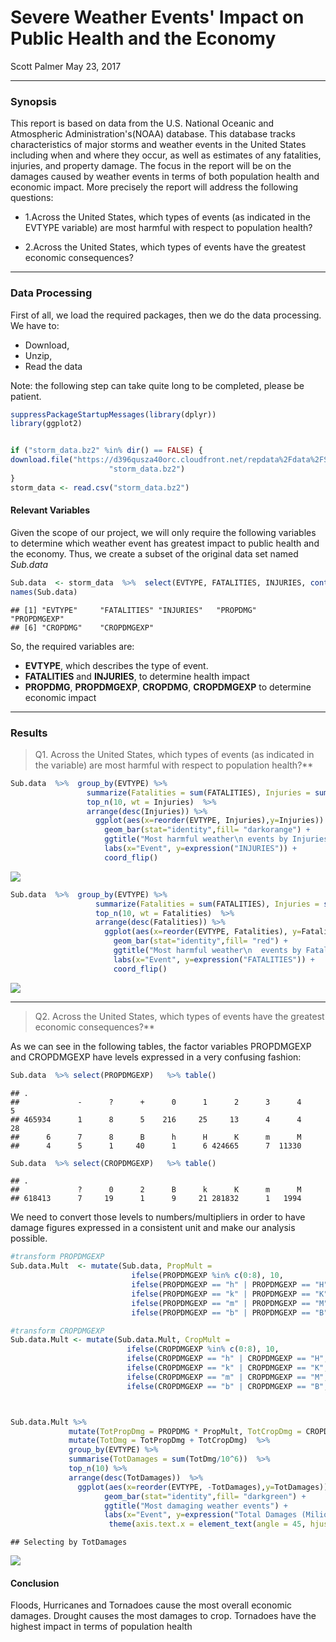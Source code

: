 # Severe Weather Events' Impact on Public Health and the Economy
Scott Palmer 
May 23, 2017


---

### Synopsis

This report is based on data from the U.S. National Oceanic and Atmospheric Administration's(NOAA) database. 
This database tracks characteristics of major storms and weather events in the United States including when 
and where they occur, as well as estimates of any fatalities, injuries, and property damage. The focus in the 
report will be on the damages caused by weather events in terms of both population health and economic impact.
More precisely the report will address the following questions:

* 1.Across the United States, which types of events (as indicated in the EVTYPE variable) are most harmful 
with respect to population health?

* 2.Across the United States, which types of events have the greatest economic consequences?


---

### Data Processing

First of all, we load the required packages, then we do the data processing. We have to:

* Download,
* Unzip,
* Read the data 


Note: the following step can take quite long to be completed, please be patient.


```r
suppressPackageStartupMessages(library(dplyr))   
library(ggplot2)


if ("storm_data.bz2" %in% dir() == FALSE) {
download.file("https://d396qusza40orc.cloudfront.net/repdata%2Fdata%2FStormData.csv.bz2",destfile = 
                      "storm_data.bz2")
}
storm_data <- read.csv("storm_data.bz2")
```


#### Relevant Variables

Given the scope of our project, we will only require the following variables to determine which weather event has greatest impact to public health and the economy. Thus, we create a subset of the original data set named _Sub.data_


```r
Sub.data  <- storm_data  %>%  select(EVTYPE, FATALITIES, INJURIES, contains("DMG"))
names(Sub.data)
```

```
## [1] "EVTYPE"     "FATALITIES" "INJURIES"   "PROPDMG"    "PROPDMGEXP"
## [6] "CROPDMG"    "CROPDMGEXP"
```


So, the required variables are:

* **EVTYPE**, which describes the type of event. 
* **FATALITIES** and **INJURIES**, to determine health impact
* **PROPDMG**, **PROPDMGEXP**, **CROPDMG**, **CROPDMGEXP**   to determine economic impact

---


### Results

>Q1. Across the United States, which types of events (as indicated in the variable) are most harmful with respect to population health?**



```r
Sub.data  %>%  group_by(EVTYPE) %>%
                 summarize(Fatalities = sum(FATALITIES), Injuries = sum(INJURIES)) %>%
                 top_n(10, wt = Injuries)  %>% 
                 arrange(desc(Injuries)) %>% 
                   ggplot(aes(x=reorder(EVTYPE, Injuries),y=Injuries)) +
                     geom_bar(stat="identity",fill= "darkorange") +
                     ggtitle("Most harmful weather\n events by Injuries") + 
                     labs(x="Event", y=expression("INJURIES")) +
                     coord_flip()
```

![](Assignment.TWO_files/figure-html/unnamed-chunk-3-1.png)<!-- -->

```r
Sub.data  %>%  group_by(EVTYPE) %>%
                   summarize(Fatalities = sum(FATALITIES), Injuries = sum(INJURIES)) %>%
                   top_n(10, wt = Fatalities)  %>% 
                   arrange(desc(Fatalities)) %>% 
                     ggplot(aes(x=reorder(EVTYPE, Fatalities), y=Fatalities)) +  
                       geom_bar(stat="identity",fill= "red") +
                       ggtitle("Most harmful weather\n  events by Fatalities") + 
                       labs(x="Event", y=expression("FATALITIES")) +
                       coord_flip()
```

![](Assignment.TWO_files/figure-html/unnamed-chunk-3-2.png)<!-- -->


---



>Q2. Across the United States, which types of events have the greatest economic consequences?**

As we can see in the following tables, the factor variables PROPDMGEXP and CROPDMGEXP have levels expressed in a very confusing fashion:


```r
Sub.data  %>% select(PROPDMGEXP)   %>% table()
```

```
## .
##             -      ?      +      0      1      2      3      4      5 
## 465934      1      8      5    216     25     13      4      4     28 
##      6      7      8      B      h      H      K      m      M 
##      4      5      1     40      1      6 424665      7  11330
```

```r
Sub.data  %>% select(CROPDMGEXP)   %>% table()
```

```
## .
##             ?      0      2      B      k      K      m      M 
## 618413      7     19      1      9     21 281832      1   1994
```

We need to convert those levels to numbers/multipliers in order to have damage figures expressed in a consistent unit and make our analysis possible.



```r
#transform PROPDMGEXP
Sub.data.Mult  <- mutate(Sub.data, PropMult = 
                           ifelse(PROPDMGEXP %in% c(0:8), 10,
                           ifelse(PROPDMGEXP == "h" | PROPDMGEXP == "H", 100,
                           ifelse(PROPDMGEXP == "k" | PROPDMGEXP == "K", 1000,
                           ifelse(PROPDMGEXP == "m" | PROPDMGEXP == "M", 1000000,
                           ifelse(PROPDMGEXP == "b" | PROPDMGEXP == "B", 1000000000, 0 ))))))

#transform CROPDMGEXP
Sub.data.Mult <- mutate(Sub.data.Mult, CropMult = 
                          ifelse(CROPDMGEXP %in% c(0:8), 10,
                          ifelse(CROPDMGEXP == "h" | CROPDMGEXP == "H", 100,
                          ifelse(CROPDMGEXP == "k" | CROPDMGEXP == "K", 1000,
                          ifelse(CROPDMGEXP == "m" | CROPDMGEXP == "M", 1000000,
                          ifelse(CROPDMGEXP == "b" | CROPDMGEXP == "B", 1000000000, 0 ))))))



Sub.data.Mult %>%
             mutate(TotPropDmg = PROPDMG * PropMult, TotCropDmg = CROPDMG * CropMult)  %>%  
             mutate(TotDmg = TotPropDmg + TotCropDmg)  %>%
             group_by(EVTYPE) %>%
             summarise(TotDamages = sum(TotDmg/10^6))  %>%
             top_n(10) %>%
             arrange(desc(TotDamages))  %>%
               ggplot(aes(x=reorder(EVTYPE, -TotDamages),y=TotDamages)) +
                     geom_bar(stat="identity",fill= "darkgreen") +
                     ggtitle("Most damaging weather events") + 
                     labs(x="Event", y=expression("Total Damages (Milions USD)")) +
                      theme(axis.text.x = element_text(angle = 45, hjust = 1))
```

```
## Selecting by TotDamages
```

![](Assignment.TWO_files/figure-html/unnamed-chunk-5-1.png)<!-- -->

#### Conclusion
  
  Floods, Hurricanes and Tornadoes cause the most overall economic damages. Drought causes the most damages to crop. Tornadoes have the highest impact in terms of population health
